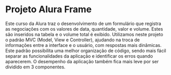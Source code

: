 # Projeto Alura Frame
Este curso da Alura traz o desenvolvimento de um formulário que registra as negociações com os valores de data, quantidade, valor e volume. Estes são inseridos na tabela e o volume total é exibido. 
Utilizamos neste projeto o padrão MVC (Model, View e Controller), ajudando na troca de informações entre a interface e o usuário, com respostas mais dinâmicas.
Este padrão possibilita uma melhor organização de código, sendo mais fácil separar as funcionalidades da aplicação e identificar os erros quando aparecerem. O desempenho da aplicação também fica mais leve por ser dividido em 3 componentes.